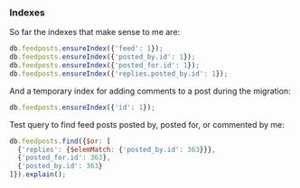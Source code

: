 ### Indexes

So far the indexes that make sense to me are:

```javascript
db.feedposts.ensureIndex({'feed': 1});
db.feedposts.ensureIndex({'posted_by.id': 1});
db.feedposts.ensureIndex({'posted_for.id': 1});
db.feedposts.ensureIndex({'replies.posted_by.id': 1});
```

And a temporary index for adding comments to a post during the migration:

```javascript
db.feedposts.ensureIndex({'id': 1});
```

Test query to find feed posts posted by, posted for, or commented by me:

```javascript
db.feedposts.find({$or: [
  {'replies': {$elemMatch: {'posted_by.id': 363}}},
  {'posted_for.id': 363},
  {'posted_by.id': 363}
]}).explain();
```
